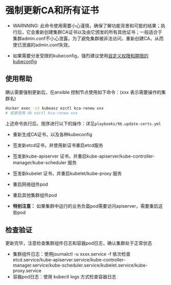 # 强制更新CA和所有证书

- WARNNING: 此命令使用需要小心谨慎，确保了解功能背景和可能的结果；执行后，它会重新创建集群CA证书以及由它颁发的所有其他证书；一般适合于集群admin.conf不小心泄露，为了避免集群被非法访问，重新创建CA，从而使已泄漏的admin.conf失效。

- 如果需要分发受限的kubeconfig，强烈建议使用[自定义权限和期限的kubeconfig](kcfg-adm.md)

## 使用帮助

确认需要强制更新后，在ansible 控制节点使用如下命令：(xxx 表示需要操作的集群名)

``` bash
docker exec -it kubeasz ezctl kca-renew xxx
# 或者使用 dk ezctl kca-renew xxx
```

上述命令执行后，按序进行以下的操作：详见`playbooks/96.update-certs.yml`

- 重新生成CA证书，以及各种kubeconfig
- 签发新etcd证书，并使用新证书重启etcd服务
- 签发新kube-apiserver 证书，并重启kube-apiserver/kube-controller-manager/kube-scheduler 服务
- 签发新kubelet 证书，并重启kubelet/kube-proxy 服务
- 重启网络组件pod
- 重启其他集群组件pod

- **特别注意：** 如果集群中运行的业务负载pod需要访问apiserver，需要重启这些pod

## 检查验证

更新完毕，注意检查集群组件日志和容器pod日志，确认集群处于正常状态

- 集群组件日志：使用journalctl -u xxxx.service -f 依次检查 etcd.service/kube-apiserver.service/kube-controller-manager.service/kube-scheduler.service/kubelet.service/kube-proxy.service
- 容器pod日志：使用 kubectl logs 方式检查容器日志
